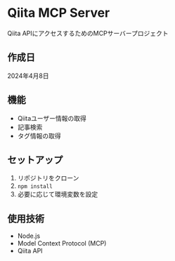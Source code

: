 # Qiita MCP Server

Qiita APIにアクセスするためのMCPサーバープロジェクト

## 作成日
2024年4月8日

## 機能
- Qiitaユーザー情報の取得
- 記事検索
- タグ情報の取得

## セットアップ
1. リポジトリをクローン
2. `npm install`
3. 必要に応じて環境変数を設定

## 使用技術
- Node.js
- Model Context Protocol (MCP)
- Qiita API
